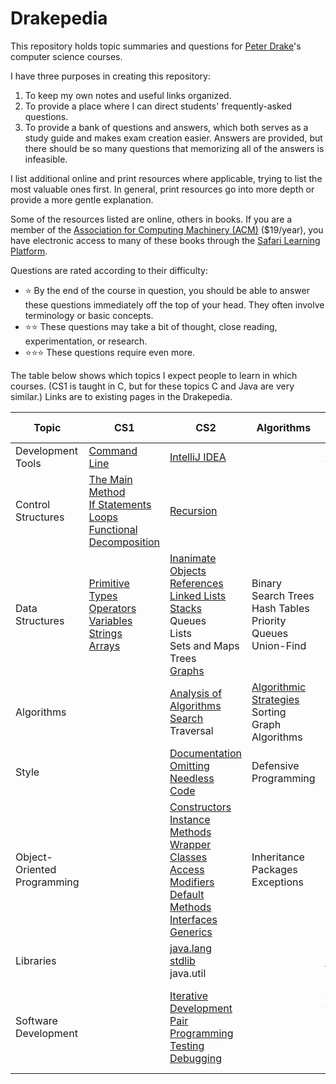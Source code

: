 # Drakepedia
This repository holds topic summaries and questions for [Peter Drake](https://sites.google.com/a/lclark.edu/drake/)'s
computer science courses.

I have three purposes in creating this repository:
1. To keep my own notes and useful links organized.
1. To provide a place where I can direct students' frequently-asked questions.
1. To provide a bank of questions and answers, which both serves as a study guide and makes exam creation easier. Answers are
provided, but there should be so many questions that memorizing all of the answers is infeasible.

I list additional online and print resources where applicable, trying to list the most valuable ones first. In general, print
resources go into more depth or provide a more gentle explanation.

Some of the resources listed are online, others in books. If you are a member of the [Association for Computing Machinery (ACM)](https://www.acm.org/membership/membership-options) ($19/year), you have electronic access to many of these books through the [Safari Learning Platform](https://myacm.acm.org/dashboard.cfm?svc=saf).

Questions are rated according to their difficulty:
- :star: By the end of the course in question, you should be able to answer these questions immediately off the top of your
head. They often involve terminology or basic concepts.
- :star::star: These questions may take a bit of thought, close reading, experimentation, or research.
- :star::star::star: These questions require even more.

The table below shows which topics I expect people to learn in which courses. (CS1 is taught in C, but for these topics C and Java are very similar.) Links are to existing pages in the Drakepedia.

Topic | CS1 | CS2 | Algorithms | Software Development
-|-|-|-|-
Development Tools | [Command Line](development_tools/command_line.md) | [IntelliJ IDEA](development_tools/intellij_idea.md)| | [Git](development_tools/git.md)
Control<br>Structures | [The Main Method](control_structures/the_main_method.md)<br>[If Statements](control_structures/if_else.md)<br>[Loops](control_structures/loops.md)<br>[Functional Decomposition](control_structures/functional_decomposition.md) | [Recursion](control_structures/recursion.md) | |
Data<br>Structures | [Primitive Types](data_structures/primitive_types.md)<br>[Operators](data_structures/operators.md)<br>[Variables](data_structures/variables.md)<br>[Strings](data_structures/strings.md)<br>[Arrays](data_structures/arrays.md) | [Inanimate Objects](data_structures/inanimate_objects.md)<br>[References](data_structures/references.md)<br>[Linked Lists](data_structures/linked_lists.md)<br>[Stacks](data_structures/stacks.md)<br>Queues<br>Lists<br>Sets and Maps<br>Trees<br>[Graphs](data_structures/graphs.md) | Binary Search Trees<br>Hash Tables<br>Priority Queues<br>Union-Find |
Algorithms | | [Analysis of Algorithms](algorithms/analysis.md)<br>[Search](algorithms/search.md)<br>Traversal | [Algorithmic Strategies](algorithms/algorithmic_strategies.md)<br>Sorting<br>Graph Algorithms |
Style | | [Documentation](style/documentation.md)<br>[Omitting Needless Code](style/omitting_needless_code.md) | Defensive Programming |
Object-<br>Oriented Programming | | [Constructors](oop/constructors.md)<br>[Instance Methods](oop/instance_methods.md)<br>[Wrapper Classes](oop/wrapper_classes.md)<br>[Access Modifiers](oop/access_modifiers.md)<br>[Default Methods](oop/default_methods.md)<br>[Interfaces](oop/interfaces.md)<br>[Generics](oop/generics.md) | Inheritance<br>Packages<br>Exceptions | Enums<br>Inner Classes
Libraries | | [java.lang](libraries/java.lang.md)<br>[stdlib](libraries/stdlib.md)<br>java.util | | [javax.swing](libraries/javax.swing.md)
Software<br>Development | | [Iterative Development](software_development/iterative_development.md)<br>[Pair Programming](software_development/pair_programming.md)<br>[Testing](software_development/testing.md)<br>[Debugging](software_development/debugging.md) | | [Extreme Programming](software_development/extreme_programming.md)<br>Object-Oriented Design<br>Design Patterns
